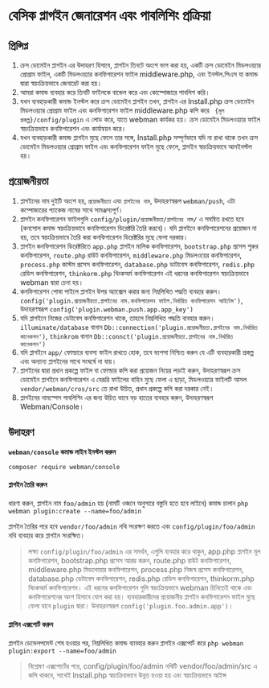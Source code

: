 # বেসিক প্লাগইন জেনারেশন এবং পাবলিশিং প্রক্রিয়া

## প্রিন্সিপ্ল
1. ক্রস ডোমেইন প্লাগইন এর উদাহরণ হিসাবে, প্লাগইন তিনটে অংশে ভাগ করা হয়, একটি ক্রস ডোমেইন মিডলওয়্যার প্রোগ্রাম ফাইল, একটি মিডলওয়্যার কনফিগারেশন ফাইল middleware.php, এবং ইনস্টল.পিএস যা কমান্ড দ্বারা স্বয়ংক্রিয়ভাবে জেনারেট করা হয়।
2. আমরা কমান্ড ব্যবহার করে তিনটি ফাইলকে বান্ডেল করে এবং কোম্পোজারে পাবলিশ করি।
3. যখন ব্যবহাড়কারী কমান্ড ইনস্টল করে ক্রস ডোমেইন প্লাগইন তখন, প্লাগইন এর Install.php ক্রস ডোমেইন মিডলওয়্যার প্রোগ্রাম ফাইল এবং কনফিগারেশন ফাইল middleware.php কপি করে ` {মূল প্রকল্প}/config/plugin` এ লোড করে, যাতে webman কার্যকর হয়। ক্রস ডোমেইন মিডলওয়্যার ফাইল স্বয়ংক্রিয়ভাবে কনফিগারেশন এবং কার্যান্বয়ন করে।
4. যখন ব্যবহাড়কারী কমান্ড প্লাগইন মুছে ফেলে তার সঙ্গে, Install.php সম্পূর্ণভাবে যদি না রাখা থাকে তখন ক্রস ডোমেইন মিডলওয়্যার প্রোগ্রাম ফাইল এবং কনফিগারেশন ফাইল মুছে ফেলে, প্লাগইন স্বয়ংক্রিয়ভাবে আনইনস্টল হয়।

## প্রয়োজনীয়তা
1. প্লাগইনের নাম দুইটি অংশে হয়, `প্রয়োজনীয়তা` এবং `প্লাগইনের নাম`, উদাহরণস্বরূপ `webman/push`, এটা কম্পোজারের প্যাকেজ নামের সাথে সামঞ্জস্যপূর্ণ।
2. প্লাগইন কনফিগারেশন ফাইলগুলি `config/plugin/প্রয়োজনীয়তা/প্লাগইনের নাম/` এ সমন্বিত রখতে হবে (কনসোল কমান্ড স্বয়ংক্রিয়ভাবে কনফিগারেশন ডিরেক্টরি তৈরি করবে)। যদি প্লাগইনে কনফিগারেশনের প্রয়োজন না হয়, তবে স্বয়ংক্রিয়ভাবে তৈরি করা কনফিগারেশন ডিরেক্টরির মুছে ফেলা দরকার।
3. প্লাগইন কনফিগারেশন ডিরেক্টরিতে ` app.php ` প্লাগইন মালিক কনফিগারেশন, `bootstrap.php` প্রসেস শুরুর কনফিগারেশন, `route.php` রাউট কনফিগারেশন, `middleware.php` মিডলওয়ের কনফিগারেশন, `process.php` কাস্টম প্রসেস কনফিগারেশন, `database.php` ডাটাবেস কনফিগারেশন, `redis.php` রেডিস কনফিগারেশন, `thinkorm.php` থিংকঅর্ম কনফিগারেশন এই ধরনের কনফিগারেশন স্বয়ংক্রিয়ভাবে webman দ্বারা চেনা হয়।
4. কনফিগারেশন পোষা পাইলে প্লাগইন উপর অ্যাক্সেস করার জন্য নিম্নলিখিত পদ্ধতি ব্যবহার করুন। `config('plugin.প্রয়োজনীয়তা.প্লাগইনের নাম.কনফিগারেশন ফাইল.নির্ধারিত কনফিগারেশন আইটেম')`, উদাহরণস্বরূপ `config('plugin.webman.push.app.app_key')`
5. যদি প্লাগইনে নিজের ডেটাবেস কনফিগারেশন থাকে, তাহলে নিম্নলিখিত পদ্ধতি ব্যবহার করুন। `illuminate/database` বানান `Db::connection('plugin.প্রয়োজনীয়তা.প্লাগইনের নাম.নির্ধারিত কানেকশন')`, `thinkrom` বানান `Db::connct('plugin.প্রয়োজনীয়তা.প্লাগইনের নাম.নির্ধারিত কানেকশন')`
6. যদি প্লাগইনে `app/` ফোল্ডারে ব্যবসা ফাইল রাখতে হোক, তবে ভ্যপসা নিশ্চিত করুন যে এটি ব্যবহারকারী প্রকল্প এবং অন্যান্য প্লাগইনের সাথে সংঘর্ষে না যায়।
7. প্লাগইনের দ্বারা প্রধান প্রকল্পে ফাইল বা ফোল্ডার কপি করা প্রয়োজন নিয়ের লড়াই করুন, উদাহরণস্বরূপ ক্রস ডোমেইন প্লাগইনে কনফিগারেশন এ যেরূরি ফাইলের বাহিন মুছে ফেলা এ ছাড়া, মিডলওয়্যার ফাইলটি আসল `vendor/webman/cros/src` তে রাখা উচিত, প্রধান প্রকল্পে কপি করা দরকার নেই।
8. প্লাগইনের নামস্পেস পাবলিশিং এর জন্য উচিত ভাবে বড় হাতের ব্যবহার করুন, উদাহরণস্বরূপ Webman/Console।

## উদাহরণ

**`webman/console` কমান্ড লাইন ইনস্টল করুন**

`composer require webman/console`

#### প্লাগইন তৈরি করুন

ধারণা করুন, প্লাগইন নাম `foo/admin` হয় (নামটি ওজনে অনুসারে বস্তুনি হতে হবে লাইনে)
কমান্ড চালান
`php webman plugin:create --name=foo/admin`

প্লাগইন তৈরির পরে হবে `vendor/foo/admin` নথি সংরক্ষণ করতে এবং `config/plugin/foo/admin` নথি ব্যবহার করে প্লাগইন সংরক্ষিত।

> লক্ষ্য
> `config/plugin/foo/admin` এর সমর্থন, এগুলি ব্যবহার করে থাকুন, app.php প্লাগইন মূল কনফিগারেশন, bootstrap.php প্রসেস আরম্ভ করুন, route.php রাউট কনফিগারেশন, middleware.php মিডলোয়ার কনফিগারেশন, process.php নিজস্ব প্রসেস কনফিগারেশন, database.php ডেটাবেস কনফিগারেশন, redis.php রেডিস কনফিগারেশন, thinkorm.php থিংকঅর্ম কনফিগারেশন। এই ধরনের কনফিগারেশন গুলি স্বয়ংক্রিয়ভাবে webman চিনিতেই থাকে এবং কনফিগারেশনের অংশ হিসাবে যোগ করা হয়।
ব্যবহারকারীদের প্রয়োজনীয় প্লাগইন কনফিগারেশন ফাইল মুছে ফেলা যাবে `plugin` দ্বারা। উদাহরনস্বরূপ `config('plugin.foo.admin.app')`।

#### প্লাগিন এক্সপোর্ট করুন

প্লাগইন ডেভেলপমেন্ট শেষ হওয়ার পর, নিম্নলিখিত কমান্ড ব্যাবহার করুন প্লাগইন এক্সপোর্ট করে
`php webman plugin:export --name=foo/admin`

> বিশ্লেষণ
> এক্সপোর্টের পরে, config/plugin/foo/admin নথিটি vendor/foo/admin/src এ কপি থাকবে, সাথেই Install.php স্বয়ংক্রিয়ভাবে উন্নত হওয়া হয় এবং স্বয়ংক্রিয়ভাবে আইন্স
